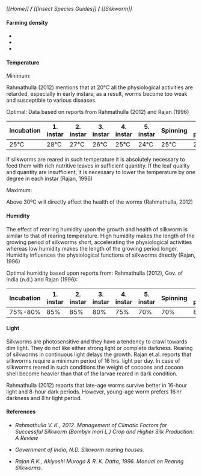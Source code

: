 _[[Home]] **/** [[Insect Species Guides]]_ **/** _[[Silkworm]]_

#### Farming density

-
-
-

#### Temperature

Minimum:
 
Rahmathulla (2012) mentions that at 20°C all the physiological activities are retarded, especially in early instars; as a result, worms become too weak and susceptible to various diseases.

Optimal: Data based on reports from Rahmathulla (2012) and Rajan (1996)

Incubation|1. instar|2. instar|3. instar|4. instar|5. instar|Spinning|Cocon preservation|
----------|---------|---------|---------|---------|---------|--------|------------------|
25°C|28°C|27°C|26°C|25°C|24°C|25°C|25°C|

If silkworms are reared in such temperature it is absolutely necessary to feed them with rich nutritive leaves in sufficient quantity. If the leaf quality and quantity are insufficient, it is necessary to lower the temperature by one degree in each instar (Rajan, 1996)



Maximum: 

Above 30ºC will directly affect the health of the worms (Rahmathulla, 2012)

#### Humidity


The effect of rear:ing humidity upon the growth and health of silkworm is similar to that of rearing temperature. High humidity makes the length of the growing period of silkworms short, accelerating the physiological activities whereas low humidity makes the length of the growing period longer. Humidity influences the physiological functions of silkworms directly (Rajan, 1996)

Optimal humidity based upon reports from: Rahmathulla (2012), Gov. of India (n.d.) and Rajan (1996):

Incubation|1. instar|2. instar|3. instar|4. instar|5. instar|Spinning|Cocon preservation|
----------|---------|---------|---------|---------|---------|--------|------------------|
75%-80%|85%|85%|80%|75%|70%|70%|80%|



#### Light

Silkworms are photosensitive and they have a tendency to crawl towards dim light. They do not like either strong light or complete darkness. Rearing of silkworms in continuous light delays the growth. Rajan et.al. reports that  silkworms require a minimum period of 16 hrs. light per day. ln case of silkworms reared in such conditions the weight of cocoons and cocoon shell become heavier than that of the larvae reared in dark condition.

Rahmathulla (2012) reports that late-age worms survive better in 16-hour light and 8-hour dark periods. However, young-age worm prefers 16 hr darkness and 8 hr light period.






#### References

* _Rahmathulla V. K., 2012. Management of Climatic Factors for Successful Silkworm (Bombyx mori L.) Crop and Higher Silk Production: A Review_

* _Government of India, N.D. Silkworm rearing houses._

* _Rajan R.K., Akiyoshi Muroga & R. K. Datta, 1996. Manual on Rearing Silkworms._

